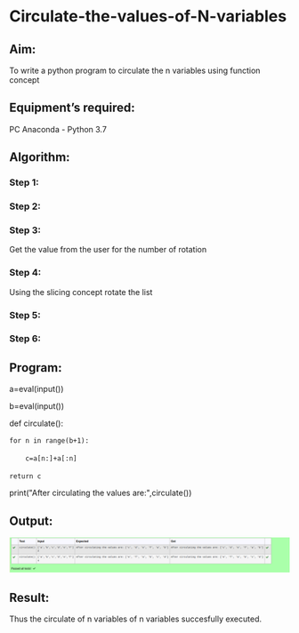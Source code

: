# Circulate-the-values-of-N-variables
## Aim:
To write a python program to circulate the n variables using function concept
## Equipment’s required:
PC
Anaconda - Python 3.7
## Algorithm: 
### Step 1: 
### Step 2: 
### Step 3: 
Get the value from the user for the number of rotation
### Step 4: 
Using the slicing concept rotate the list

### Step 5: 
### Step 6: 
## Program:
a=eval(input())

b=eval(input())

def circulate():

    for n in range(b+1):

        c=a[n:]+a[:n]

    return c
    
print("After circulating the values are:",circulate())


## Output:
![circulate.png](./circulate.png)
## Result:
Thus the circulate of n variables of n variables succesfully executed.